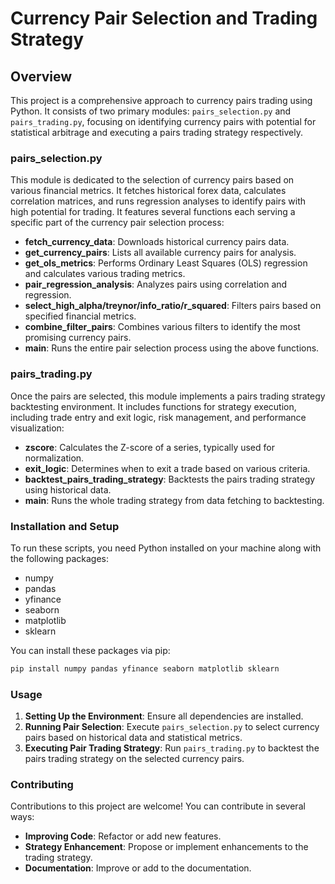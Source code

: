 # Currency Pair Selection and Trading Strategy

## Overview

This project is a comprehensive approach to currency pairs trading using Python. It consists of two primary modules: `pairs_selection.py` and `pairs_trading.py`, focusing on identifying currency pairs with potential for statistical arbitrage and executing a pairs trading strategy respectively.

### pairs_selection.py

This module is dedicated to the selection of currency pairs based on various financial metrics. It fetches historical forex data, calculates correlation matrices, and runs regression analyses to identify pairs with high potential for trading. It features several functions each serving a specific part of the currency pair selection process:

- **fetch_currency_data**: Downloads historical currency pairs data.
- **get_currency_pairs**: Lists all available currency pairs for analysis.
- **get_ols_metrics**: Performs Ordinary Least Squares (OLS) regression and calculates various trading metrics.
- **pair_regression_analysis**: Analyzes pairs using correlation and regression.
- **select_high_alpha/treynor/info_ratio/r_squared**: Filters pairs based on specified financial metrics.
- **combine_filter_pairs**: Combines various filters to identify the most promising currency pairs.
- **main**: Runs the entire pair selection process using the above functions.

### pairs_trading.py

Once the pairs are selected, this module implements a pairs trading strategy backtesting environment. It includes functions for strategy execution, including trade entry and exit logic, risk management, and performance visualization:

- **zscore**: Calculates the Z-score of a series, typically used for normalization.
- **exit_logic**: Determines when to exit a trade based on various criteria.
- **backtest_pairs_trading_strategy**: Backtests the pairs trading strategy using historical data.
- **main**: Runs the whole trading strategy from data fetching to backtesting.

### Installation and Setup

To run these scripts, you need Python installed on your machine along with the following packages:

- numpy
- pandas
- yfinance
- seaborn
- matplotlib
- sklearn

You can install these packages via pip:

```bash
pip install numpy pandas yfinance seaborn matplotlib sklearn
```

### Usage

1. **Setting Up the Environment**: Ensure all dependencies are installed.
2. **Running Pair Selection**: Execute `pairs_selection.py` to select currency pairs based on historical data and statistical metrics.
3. **Executing Pair Trading Strategy**: Run `pairs_trading.py` to backtest the pairs trading strategy on the selected currency pairs.

### Contributing

Contributions to this project are welcome! You can contribute in several ways:

- **Improving Code**: Refactor or add new features.
- **Strategy Enhancement**: Propose or implement enhancements to the trading strategy.
- **Documentation**: Improve or add to the documentation.

